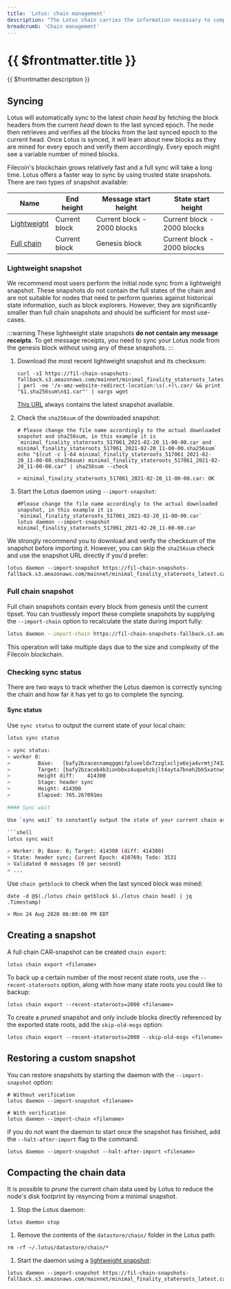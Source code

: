 ```yaml
---
title: 'Lotus: chain management'
description: "The Lotus chain carries the information necessary to compute the current state of the Filecoin network. This guide explains how to manage several aspects of the chain, including how to decrease your node's sync-time by loading the chain from a snapshot."
breadcrumb: 'Chain management'
---
```


# {{ $frontmatter.title }}

{{ $frontmatter.description }}

## Syncing

Lotus will automatically sync to the latest _chain head_ by fetching the block headers from the current _head_ down to the last synced epoch. The node then retrieves and verifies all the blocks from the last synced epoch to the current head. Once Lotus is synced, it will learn about new blocks as they are mined for every epoch and verify them accordingly. Every epoch might see a variable number of mined blocks.

Filecoin's blockchain grows relatively fast and a full sync will take a long time. Lotus offers a faster way to sync by using trusted state snapshots. There are two types of snapshot available:

| Name                                 | End height    | Message start height        | State start height          |
| ------------------------------------ | ------------- | --------------------------- | --------------------------- |
| [Lightweight](#lightweight-snapshot) | Current block | Current block - 2000 blocks | Current block - 2000 blocks |
| [Full chain](#full-chain-snapshot)   | Current block | Genesis block               | Current block - 2000 blocks |

### Lightweight snapshot

We recommend most users perform the initial node sync from a lightweight snapshot. These snapshots do not contain the full states of the chain and are not suitable for nodes that need to perform queries against historical state information, such as block explorers. However, they are significantly smaller than full chain snapshots and should be sufficient for most use-cases.

:::warning
These lightweight state snapshots **do not contain any message receipts**. To get message receipts, you need to sync your Lotus node from the genesis block without using any of these snapshots.
:::

1. Download the most recent lightweight snapshot and its checksum:

    ```shell
    curl -sI https://fil-chain-snapshots-fallback.s3.amazonaws.com/mainnet/minimal_finality_stateroots_latest.car | perl -ne '/x-amz-website-redirect-location:\s(.+)\.car/ && print "$1.sha256sum\n$1.car"' | xargs wget
    ```

    [This URL](https://fil-chain-snapshots-fallback.s3.amazonaws.com/mainnet/minimal_finality_stateroots_latest.car) always contains the latest snapshot available.

1. Check the `sha256sum` of the downloaded snapshot:

    ```shell
    # Please change the file name accordingly to the actual downloaded snapshot and sha256sum, in this example it is `minimal_finality_stateroots_517061_2021-02-20_11-00-00.car and minimal_finality_stateroots_517061_2021-02-20_11-00-00.sha256sum`
    echo "$(cut -c 1-64 minimal_finality_stateroots_517061_2021-02-20_11-00-00.sha256sum) minimal_finality_stateroots_517061_2021-02-20_11-00-00.car" | sha256sum --check
    
    > minimal_finality_stateroots_517061_2021-02-20_11-00-00.car: OK
    ```

1. Start the Lotus daemon using `--import-snapshot`:

    ```shell
    #Please change the file name accordingly to the actual downloaded snapshot, in this example it is `minimal_finality_stateroots_517061_2021-02-20_11-00-00.car`
    lotus daemon --import-snapshot minimal_finality_stateroots_517061_2021-02-20_11-00-00.car
    ```

We strongly recommend you to download and verify the checksum of the snapshot before importing it. However, you can skip the `sha256sum` check and use the snapshot URL directly if you'd prefer:

```shell
lotus daemon --import-snapshot https://fil-chain-snapshots-fallback.s3.amazonaws.com/mainnet/minimal_finality_stateroots_latest.car
```

### Full chain snapshot

Full chain snapshots contain every block from genesis until the current tipset. You can trustlessly import these complete snapshots by supplying the `--import-chain` option to recalculate the state during import fully:

```sh
lotus daemon --import-chain https://fil-chain-snapshots-fallback.s3.amazonaws.com/mainnet/complete_chain_with_finality_stateroots_latest.car
```

This operation will take multiple days due to the size and complexity of the Filecoin blockchain.

### Checking sync status

There are two ways to track whether the Lotus daemon is correctly syncing the chain and how far it has yet to go to complete the syncing.

#### Sync status

Use `sync status` to output the current state of your local chain:

````sh
lotus sync status

> sync status:
> worker 0:
>         Base:   [bafy2bzacecnamqgqmifpluoeldx7zzglxcljo6oja4vrmtj7432rphldpdmm2]
>         Target: [bafy2bzaceb4b3ionbbxz4uqoehzkjlt4ayta7bneh2bh5xatnwypeuqypebmw bafy2bzaceb2uct4pawanule5bt2ivepcgqls6e6f52lccofvdyfynyfnsa3aa bafy2bzacealylayv2mpgx7wkf54diu6vqmw5yubdgkauii7q2fb7hvwk4343i] (414300)
>         Height diff:    414300
>         Stage: header sync
>         Height: 414300
>         Elapsed: 765.267091ms

#### Sync wait

Use `sync wait` to constantly output the state of your current chain as an ongoing process:

```shell
lotus sync wait

> Worker: 0; Base: 0; Target: 414300 (diff: 414300)
> State: header sync; Current Epoch: 410769; Todo: 3531
> Validated 0 messages (0 per second)
> ...
````

Use `chain getblock` to check when the last synced block was mined:

```shell
date -d @$(./lotus chain getblock $(./lotus chain head) | jq .Timestamp)

> Mon 24 Aug 2020 06:00:00 PM EDT
```

## Creating a snapshot

A full chain CAR-snapshot can be created `chain export`:

```shell
lotus chain export <filename>
```

To back up a certain number of the most recent state roots, use the `--recent-stateroots` option, along with how many state roots you could like to backup:

```shell
lotus chain export --recent-stateroots=2000 <filename>
```

To create a _pruned_ snapshot and only include blocks directly referenced by the exported state roots, add the `skip-old-msgs` option:

```shell
lotus chain export --recent-stateroots=2000 --skip-old-msgs <filename>
```

## Restoring a custom snapshot

You can restore snapshots by starting the daemon with the `--import-snapshot` option:

```shell
# Without verification
lotus daemon --import-snapshot <filename>

# With verification
lotus daemon --import-chain <filename>
```

If you do not want the daemon to start once the snapshot has finished, add the `--halt-after-import` flag to the command:

```shell
lotus daemon --import-snapshot --halt-after-import <filename>
```

## Compacting the chain data

It is possible to _prune_ the current chain data used by Lotus to reduce the node's disk footprint by resyncing from a minimal snapshot.

1. Stop the Lotus daemon:

```shell
lotus daemon stop
```

1. Remove the contents of the `datastore/chain/` folder in the Lotus path:

```shell
rm -rf ~/.lotus/datastore/chain/*
```

1. Start the daemon using a [lightweight snapshot](#lightweight-snapshot):

```shell
lotus daemon --import-snapshot https://fil-chain-snapshots-fallback.s3.amazonaws.com/mainnet/minimal_finality_stateroots_latest.car
```
